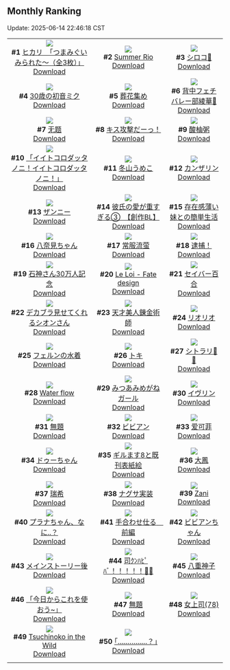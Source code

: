 ## Monthly Ranking
Update: 2025-06-14 22:46:18 CST

|      |      |      |
| :----: | :----: | :----: |
| ![](https://i.pixiv.re/c/240x480/img-master/img/2025/05/17/08/00/07/130490538_p0_master1200.jpg)<br>**#1** [ヒカリ　「つまみぐいみられた～（全3枚）」](https://www.pixiv.net/artworks/130490538)<br>[Download](https://i.pixiv.re/img-original/img/2025/05/17/08/00/07/130490538_p0.jpg) | ![](https://i.pixiv.re/c/240x480/img-master/img/2025/05/17/04/19/45/130487419_p0_master1200.jpg)<br>**#2** [Summer Rio](https://www.pixiv.net/artworks/130487419)<br>[Download](https://i.pixiv.re/img-original/img/2025/05/17/04/19/45/130487419_p0.png) | ![](https://i.pixiv.re/c/240x480/img-master/img/2025/05/17/00/00/18/130480593_p0_master1200.jpg)<br>**#3** [シロコ🎊](https://www.pixiv.net/artworks/130480593)<br>[Download](https://i.pixiv.re/img-original/img/2025/05/17/00/00/18/130480593_p0.jpg) |
| ![](https://i.pixiv.re/c/240x480/img-master/img/2025/05/17/00/00/20/130480609_p0_master1200.jpg)<br>**#4** [30歳の初音ミク](https://www.pixiv.net/artworks/130480609)<br>[Download](https://i.pixiv.re/img-original/img/2025/05/17/00/00/20/130480609_p0.png) | ![](https://i.pixiv.re/c/240x480/img-master/img/2025/05/18/00/00/14/130519992_p0_master1200.jpg)<br>**#5** [葬花集め](https://www.pixiv.net/artworks/130519992)<br>[Download](https://i.pixiv.re/img-original/img/2025/05/18/00/00/14/130519992_p0.jpg) | ![](https://i.pixiv.re/c/240x480/img-master/img/2025/05/17/20/14/01/130510209_p0_master1200.jpg)<br>**#6** [背中フェチバレー部綾華🏐](https://www.pixiv.net/artworks/130510209)<br>[Download](https://i.pixiv.re/img-original/img/2025/05/17/20/14/01/130510209_p0.png) |
| ![](https://i.pixiv.re/c/240x480/img-master/img/2025/05/17/12/58/43/130497088_p0_master1200.jpg)<br>**#7** [无题](https://www.pixiv.net/artworks/130497088)<br>[Download](https://i.pixiv.re/img-original/img/2025/05/17/12/58/43/130497088_p0.png) | ![](https://i.pixiv.re/c/240x480/img-master/img/2025/05/19/00/00/09/130563065_p0_master1200.jpg)<br>**#8** [キス攻撃だーっ！](https://www.pixiv.net/artworks/130563065)<br>[Download](https://i.pixiv.re/img-original/img/2025/05/19/00/00/09/130563065_p0.png) | ![](https://i.pixiv.re/c/240x480/img-master/img/2025/05/17/16/11/33/130501995_p0_master1200.jpg)<br>**#9** [酸柚粥](https://www.pixiv.net/artworks/130501995)<br>[Download](https://i.pixiv.re/img-original/img/2025/05/17/16/11/33/130501995_p0.jpg) |
| ![](https://i.pixiv.re/c/240x480/img-master/img/2025/05/17/00/00/14/130480552_p0_master1200.jpg)<br>**#10** [「イイトコロダッタノニ！イイトコロダッタノニ！」](https://www.pixiv.net/artworks/130480552)<br>[Download](https://i.pixiv.re/img-original/img/2025/05/17/00/00/14/130480552_p0.jpg) | ![](https://i.pixiv.re/c/240x480/img-master/img/2025/05/17/10/00/03/130492806_p0_master1200.jpg)<br>**#11** [冬山うめこ](https://www.pixiv.net/artworks/130492806)<br>[Download](https://i.pixiv.re/img-original/img/2025/05/17/10/00/03/130492806_p0.png) | ![](https://i.pixiv.re/c/240x480/img-master/img/2025/05/17/00/00/07/130480495_p0_master1200.jpg)<br>**#12** [カンザリン](https://www.pixiv.net/artworks/130480495)<br>[Download](https://i.pixiv.re/img-original/img/2025/05/17/00/00/07/130480495_p0.png) |
| ![](https://i.pixiv.re/c/240x480/img-master/img/2025/05/17/00/00/09/130480515_p0_master1200.jpg)<br>**#13** [ザンニー](https://www.pixiv.net/artworks/130480515)<br>[Download](https://i.pixiv.re/img-original/img/2025/05/17/00/00/09/130480515_p0.jpg) | ![](https://i.pixiv.re/c/240x480/img-master/img/2025/05/16/18/53/23/130468061_p0_master1200.jpg)<br>**#14** [彼氏の愛が重すぎる③　【創作BL】](https://www.pixiv.net/artworks/130468061)<br>[Download](https://i.pixiv.re/img-original/img/2025/05/16/18/53/23/130468061_p0.jpg) | ![](https://i.pixiv.re/c/240x480/img-master/img/2025/05/17/00/00/09/130480510_p0_master1200.jpg)<br>**#15** [存在感薄い妹との簡単生活](https://www.pixiv.net/artworks/130480510)<br>[Download](https://i.pixiv.re/img-original/img/2025/05/17/00/00/09/130480510_p0.jpg) |
| ![](https://i.pixiv.re/c/240x480/img-master/img/2025/05/15/01/25/37/130414815_p0_master1200.jpg)<br>**#16** [八奈見ちゃん](https://www.pixiv.net/artworks/130414815)<br>[Download](https://i.pixiv.re/img-original/img/2025/05/15/01/25/37/130414815_p0.png) | ![](https://i.pixiv.re/c/240x480/img-master/img/2025/05/19/03/03/23/130568884_p0_master1200.jpg)<br>**#17** [常服流萤](https://www.pixiv.net/artworks/130568884)<br>[Download](https://i.pixiv.re/img-original/img/2025/05/19/03/03/23/130568884_p0.jpg) | ![](https://i.pixiv.re/c/240x480/img-master/img/2025/05/17/23/21/59/130518280_p0_master1200.jpg)<br>**#18** [逮捕！](https://www.pixiv.net/artworks/130518280)<br>[Download](https://i.pixiv.re/img-original/img/2025/05/17/23/21/59/130518280_p0.jpg) |
| ![](https://i.pixiv.re/c/240x480/img-master/img/2025/05/16/00/00/13/130445719_p0_master1200.jpg)<br>**#19** [石神さん30万人記念](https://www.pixiv.net/artworks/130445719)<br>[Download](https://i.pixiv.re/img-original/img/2025/05/16/00/00/13/130445719_p0.png) | ![](https://i.pixiv.re/c/240x480/img-master/img/2025/05/17/11/36/18/130494864_p0_master1200.jpg)<br>**#20** [Le Loi - Fate design](https://www.pixiv.net/artworks/130494864)<br>[Download](https://i.pixiv.re/img-original/img/2025/05/17/11/36/18/130494864_p0.jpg) | ![](https://i.pixiv.re/c/240x480/img-master/img/2025/05/16/00/00/05/130445653_p0_master1200.jpg)<br>**#21** [セイバー百合](https://www.pixiv.net/artworks/130445653)<br>[Download](https://i.pixiv.re/img-original/img/2025/05/16/00/00/05/130445653_p0.png) |
| ![](https://i.pixiv.re/c/240x480/img-master/img/2025/05/18/00/01/14/130520251_p0_master1200.jpg)<br>**#22** [デカブラ見せてくれるシオンさん](https://www.pixiv.net/artworks/130520251)<br>[Download](https://i.pixiv.re/img-original/img/2025/05/18/00/01/14/130520251_p0.png) | ![](https://i.pixiv.re/c/240x480/img-master/img/2025/05/18/00/18/38/130521230_p0_master1200.jpg)<br>**#23** [天才美人錬金術師](https://www.pixiv.net/artworks/130521230)<br>[Download](https://i.pixiv.re/img-original/img/2025/05/18/00/18/38/130521230_p0.jpg) | ![](https://i.pixiv.re/c/240x480/img-master/img/2025/05/17/00/00/16/130480569_p0_master1200.jpg)<br>**#24** [リオリオ](https://www.pixiv.net/artworks/130480569)<br>[Download](https://i.pixiv.re/img-original/img/2025/05/17/00/00/16/130480569_p0.png) |
| ![](https://i.pixiv.re/c/240x480/img-master/img/2025/05/15/00/00/15/130411600_p0_master1200.jpg)<br>**#25** [フェルンの水着](https://www.pixiv.net/artworks/130411600)<br>[Download](https://i.pixiv.re/img-original/img/2025/05/15/00/00/15/130411600_p0.png) | ![](https://i.pixiv.re/c/240x480/img-master/img/2025/05/19/23/11/24/130595631_p0_master1200.jpg)<br>**#26** [トキ](https://www.pixiv.net/artworks/130595631)<br>[Download](https://i.pixiv.re/img-original/img/2025/05/19/23/11/24/130595631_p0.jpg) | ![](https://i.pixiv.re/c/240x480/img-master/img/2025/05/17/01/01/28/130483420_p0_master1200.jpg)<br>**#27** [シトラリ💢💜](https://www.pixiv.net/artworks/130483420)<br>[Download](https://i.pixiv.re/img-original/img/2025/05/17/01/01/28/130483420_p0.png) |
| ![](https://i.pixiv.re/c/240x480/img-master/img/2025/05/18/01/22/04/130523730_p0_master1200.jpg)<br>**#28** [Water flow](https://www.pixiv.net/artworks/130523730)<br>[Download](https://i.pixiv.re/img-original/img/2025/05/18/01/22/04/130523730_p0.png) | ![](https://i.pixiv.re/c/240x480/img-master/img/2025/05/17/20/10/47/130510092_p0_master1200.jpg)<br>**#29** [みつあみめがねガール](https://www.pixiv.net/artworks/130510092)<br>[Download](https://i.pixiv.re/img-original/img/2025/05/17/20/10/47/130510092_p0.png) | ![](https://i.pixiv.re/c/240x480/img-master/img/2025/05/19/14/56/30/130580071_p0_master1200.jpg)<br>**#30** [イヴリン](https://www.pixiv.net/artworks/130580071)<br>[Download](https://i.pixiv.re/img-original/img/2025/05/19/14/56/30/130580071_p0.jpg) |
| ![](https://i.pixiv.re/c/240x480/img-master/img/2025/05/17/23/12/53/130517940_p0_master1200.jpg)<br>**#31** [無題](https://www.pixiv.net/artworks/130517940)<br>[Download](https://i.pixiv.re/img-original/img/2025/05/17/23/12/53/130517940_p0.png) | ![](https://i.pixiv.re/c/240x480/img-master/img/2025/05/16/21/07/08/130473213_p0_master1200.jpg)<br>**#32** [ビビアン](https://www.pixiv.net/artworks/130473213)<br>[Download](https://i.pixiv.re/img-original/img/2025/05/16/21/07/08/130473213_p0.png) | ![](https://i.pixiv.re/c/240x480/img-master/img/2025/05/15/20/52/18/130438014_p0_master1200.jpg)<br>**#33** [爱可菲](https://www.pixiv.net/artworks/130438014)<br>[Download](https://i.pixiv.re/img-original/img/2025/05/15/20/52/18/130438014_p0.jpg) |
| ![](https://i.pixiv.re/c/240x480/img-master/img/2025/05/16/07/24/37/130454782_p0_master1200.jpg)<br>**#34** [ドゥーちゃん](https://www.pixiv.net/artworks/130454782)<br>[Download](https://i.pixiv.re/img-original/img/2025/05/16/07/24/37/130454782_p0.jpg) | ![](https://i.pixiv.re/c/240x480/img-master/img/2025/05/17/12/42/53/130496671_p0_master1200.jpg)<br>**#35** [ギルます8と既刊表紙絵](https://www.pixiv.net/artworks/130496671)<br>[Download](https://i.pixiv.re/img-original/img/2025/05/17/12/42/53/130496671_p0.jpg) | ![](https://i.pixiv.re/c/240x480/img-master/img/2025/05/18/19/00/38/130549455_p0_master1200.jpg)<br>**#36** [大鳳](https://www.pixiv.net/artworks/130549455)<br>[Download](https://i.pixiv.re/img-original/img/2025/05/18/19/00/38/130549455_p0.jpg) |
| ![](https://i.pixiv.re/c/240x480/img-master/img/2025/05/17/00/30/03/130482185_p0_master1200.jpg)<br>**#37** [瑞希](https://www.pixiv.net/artworks/130482185)<br>[Download](https://i.pixiv.re/img-original/img/2025/05/17/00/30/03/130482185_p0.jpg) | ![](https://i.pixiv.re/c/240x480/img-master/img/2025/05/18/21/14/23/130555224_p0_master1200.jpg)<br>**#38** [ナグサ実装](https://www.pixiv.net/artworks/130555224)<br>[Download](https://i.pixiv.re/img-original/img/2025/05/18/21/14/23/130555224_p0.png) | ![](https://i.pixiv.re/c/240x480/img-master/img/2025/05/17/22/36/56/130516395_p0_master1200.jpg)<br>**#39** [Zani](https://www.pixiv.net/artworks/130516395)<br>[Download](https://i.pixiv.re/img-original/img/2025/05/17/22/36/56/130516395_p0.jpg) |
| ![](https://i.pixiv.re/c/240x480/img-master/img/2025/05/16/20/40/10/130472001_p0_master1200.jpg)<br>**#40** [プラナちゃん、なに..？](https://www.pixiv.net/artworks/130472001)<br>[Download](https://i.pixiv.re/img-original/img/2025/05/16/20/40/10/130472001_p0.png) | ![](https://i.pixiv.re/c/240x480/img-master/img/2025/05/19/00/13/35/130564088_p0_master1200.jpg)<br>**#41** [手合わせ仕る　前編](https://www.pixiv.net/artworks/130564088)<br>[Download](https://i.pixiv.re/img-original/img/2025/05/19/00/13/35/130564088_p0.png) | ![](https://i.pixiv.re/c/240x480/img-master/img/2025/05/16/16/30/02/130464238_p0_master1200.jpg)<br>**#42** [ビビアンちゃん](https://www.pixiv.net/artworks/130464238)<br>[Download](https://i.pixiv.re/img-original/img/2025/05/16/16/30/02/130464238_p0.jpg) |
| ![](https://i.pixiv.re/c/240x480/img-master/img/2025/05/17/20/27/38/130510737_p0_master1200.jpg)<br>**#43** [メインストーリー後](https://www.pixiv.net/artworks/130510737)<br>[Download](https://i.pixiv.re/img-original/img/2025/05/17/20/27/38/130510737_p0.jpg) | ![](https://i.pixiv.re/c/240x480/img-master/img/2025/05/17/00/05/52/130481166_p0_master1200.jpg)<br>**#44** [司ｸﾝﾊﾋﾟﾊﾞ！！！！！🎂🎉](https://www.pixiv.net/artworks/130481166)<br>[Download](https://i.pixiv.re/img-original/img/2025/05/17/00/05/52/130481166_p0.jpg) | ![](https://i.pixiv.re/c/240x480/img-master/img/2025/05/19/21/01/32/130590331_p0_master1200.jpg)<br>**#45** [八重神子](https://www.pixiv.net/artworks/130590331)<br>[Download](https://i.pixiv.re/img-original/img/2025/05/19/21/01/32/130590331_p0.jpg) |
| ![](https://i.pixiv.re/c/240x480/img-master/img/2025/05/15/19/58/16/130435923_p0_master1200.jpg)<br>**#46** [「今日からこれを使おう~」](https://www.pixiv.net/artworks/130435923)<br>[Download](https://i.pixiv.re/img-original/img/2025/05/15/19/58/16/130435923_p0.png) | ![](https://i.pixiv.re/c/240x480/img-master/img/2025/05/19/01/44/22/130567206_p0_master1200.jpg)<br>**#47** [無題](https://www.pixiv.net/artworks/130567206)<br>[Download](https://i.pixiv.re/img-original/img/2025/05/19/01/44/22/130567206_p0.png) | ![](https://i.pixiv.re/c/240x480/img-master/img/2025/05/18/20/50/20/130553924_p0_master1200.jpg)<br>**#48** [女上司(78)](https://www.pixiv.net/artworks/130553924)<br>[Download](https://i.pixiv.re/img-original/img/2025/05/18/20/50/20/130553924_p0.jpg) |
| ![](https://i.pixiv.re/c/240x480/img-master/img/2025/05/17/00/05/38/130481158_p0_master1200.jpg)<br>**#49** [Tsuchinoko in the Wild](https://www.pixiv.net/artworks/130481158)<br>[Download](https://i.pixiv.re/img-original/img/2025/05/17/00/05/38/130481158_p0.png) | ![](https://i.pixiv.re/c/240x480/img-master/img/2025/05/19/17/12/56/130582730_p0_master1200.jpg)<br>**#50** [｢……………？｣](https://www.pixiv.net/artworks/130582730)<br>[Download](https://i.pixiv.re/img-original/img/2025/05/19/17/12/56/130582730_p0.jpg) |
|      |
